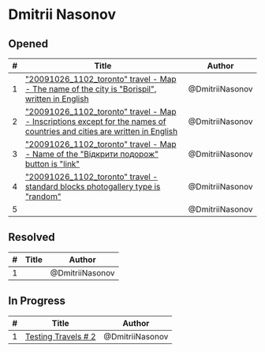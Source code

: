 # Dmitrii Nasonov

## Opened

| #   | Title | Author
| --- | ---   | ----
| 1   | ["20091026_1102_toronto" travel - Map - The name of the city is "Borispil", written in English](https://github.com/scholokov/long-travel-2/issues/5158)  | @DmitriiNasonov
| 2   | ["20091026_1102_toronto" travel - Map - Inscriptions except for the names of countries and cities are written in English](https://github.com/scholokov/long-travel-2/issues/5159)  | @DmitriiNasonov
| 3   | ["20091026_1102_toronto" travel - Map - Name of the "Відкрити подорож" button is "link"](https://github.com/scholokov/long-travel-2/issues/5160)  | @DmitriiNasonov
| 4   | ["20091026_1102_toronto" travel - standard blocks photogallery type is "random"](https://github.com/scholokov/long-travel-2/issues/5161)  | @DmitriiNasonov
| 5   | []()  | @DmitriiNasonov


## Resolved
| #   | Title | Author
| --- | ---   | ----
| 1   | []()  | @DmitriiNasonov


## In Progress
| #   | Title | Author
| --- | ---   | ----
| 1   | [Testing Travels # 2](https://github.com/scholokov/long-travel-2/issues/5128)  | @DmitriiNasonov
